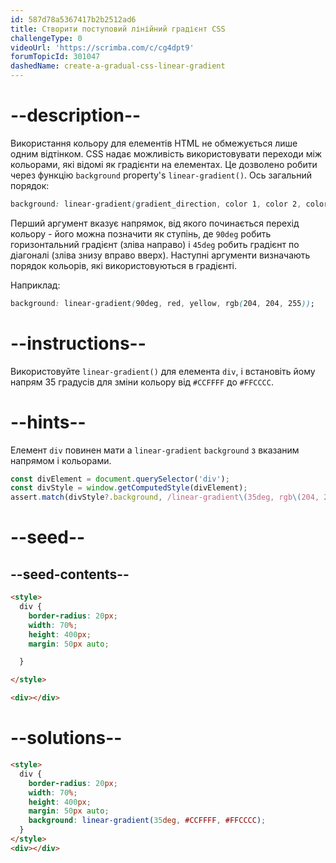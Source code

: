 ```yaml
---
id: 587d78a5367417b2b2512ad6
title: Створити поступовий лінійний градієнт CSS
challengeType: 0
videoUrl: 'https://scrimba.com/c/cg4dpt9'
forumTopicId: 301047
dashedName: create-a-gradual-css-linear-gradient
---
```


# --description--

Використання кольору для елементів HTML не обмежується лише одним відтінком. CSS надає можливість використовувати переходи між кольорами, які відомі як градієнти на елементах. Це дозволено робити через функцію `background` property's `linear-gradient()`. Ось загальний порядок:

```css
background: linear-gradient(gradient_direction, color 1, color 2, color 3, ...);
```

Перший аргумент вказує напрямок, від якого починається перехід кольору - його можна позначити як ступінь, де `90deg` робить горизонтальний градієнт (зліва направо) і `45deg` робить градієнт по діагоналі (зліва знизу вправо вверх). Наступні аргументи визначають порядок кольорів, які використовуються в градієнті.

Наприклад:

```css
background: linear-gradient(90deg, red, yellow, rgb(204, 204, 255));
```

# --instructions--

Використовуйте `linear-gradient()` для елемента `div`, і встановіть йому напрям 35 градусів для зміни кольору від `#CCFFFF` до `#FFCCCC`.

# --hints--

Елемент `div` повинен мати a `linear-gradient` `background` з вказаним напрямом і кольорами.

```js
const divElement = document.querySelector('div');
const divStyle = window.getComputedStyle(divElement); 
assert.match(divStyle?.background, /linear-gradient\(35deg, rgb\(204, 255, 255\), rgb\(255, 204, 204\)\)/gi);
```

# --seed--

## --seed-contents--

```html
<style>
  div {
    border-radius: 20px;
    width: 70%;
    height: 400px;
    margin: 50px auto;

  }

</style>

<div></div>
```

# --solutions--

```html
<style>
  div {
    border-radius: 20px;
    width: 70%;
    height: 400px;
    margin: 50px auto;
    background: linear-gradient(35deg, #CCFFFF, #FFCCCC);
  }
</style>
<div></div>
```
